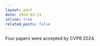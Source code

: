 ```yaml
---
layout: post
date: 2024-03-13
inline: true
related_posts: false
---
```


Four papers were accepted by CVPR 2024.
